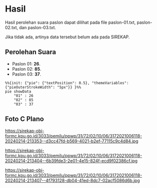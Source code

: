 # Hasil

Hasil perolehan suara paslon dapat dilihat pada file paslon-01.txt, paslon-02.txt, dan paslon-03.txt.

Jika tidak ada, artinya data tersebut belum ada pada SIREKAP.

## Perolehan Suara

 * Paslon 01: **26**.
 * Paslon 02: **85**.
 * Paslon 03: **37**.

```mermaid
%%{init: {"pie": {"textPosition": 0.5}, "themeVariables": {"pieOuterStrokeWidth": "5px"}} }%%
pie showData
    "01" : 26
    "02" : 85
    "03" : 37
```
## Foto C Plano

https://sirekap-obj-formc.kpu.go.id/3033/pemilu/ppwp/31/72/02/10/06/3172021006118-20240214-213353--d3cc47fd-b569-4021-b2ef-77115c9c4d84.jpg

https://sirekap-obj-formc.kpu.go.id/3033/pemilu/ppwp/31/72/02/10/06/3172021006118-20240214-213404--6b39fde3-2e01-4e15-824f-ecd9f02386cf.jpg

https://sirekap-obj-formc.kpu.go.id/3033/pemilu/ppwp/31/72/02/10/06/3172021006118-20240214-213407--4f793128-db04-41ed-8dc7-02acf5086d6b.jpg
